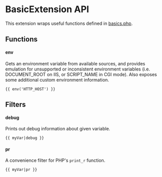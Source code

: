 BasicExtension API
==================================================

This extension wraps useful functions defined in [basics.php](http://api.cakephp.org/file/Cake/basics.php).

## Functions

#### env

Gets an environment variable from available sources, and provides emulation
for unsupported or inconsistent environment variables (i.e. DOCUMENT_ROOT on
IIS, or SCRIPT_NAME in CGI mode).  Also exposes some additional custom
environment information.

```
{{ env('HTTP_HOST') }}
```

## Filters

#### debug

Prints out debug information about given variable.

```
{{ myVar|debug }}
```

#### pr

A convenience filter for PHP's `print_r` function.

```
{{ myVar|pr }}
```

